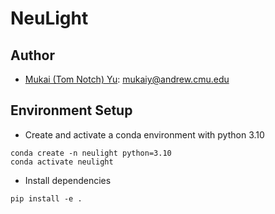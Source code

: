 # NeuLight

## Author

- [Mukai (Tom Notch) Yu](https://tomnotch.com): <mukaiy@andrew.cmu.edu>

## Environment Setup

- Create and activate a conda environment with python 3.10

```Shell
conda create -n neulight python=3.10
conda activate neulight
```

- Install dependencies

```Shell
pip install -e .
```
